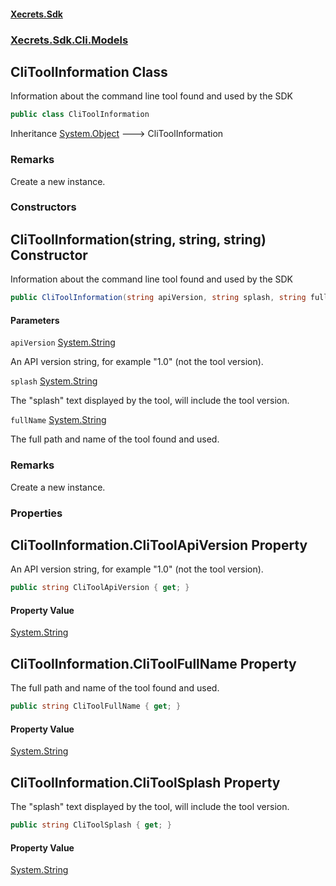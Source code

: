 #### [Xecrets.Sdk](index.md 'index')
### [Xecrets.Sdk.Cli.Models](Xecrets.Sdk.Cli.Models.md 'Xecrets.Sdk.Cli.Models')

## CliToolInformation Class

Information about the command line tool found and used by the SDK

```csharp
public class CliToolInformation
```

Inheritance [System.Object](https://learn.microsoft.com/en-us/dotnet/api/system.object 'System.Object') &#129106; CliToolInformation

### Remarks
Create a new instance.
### Constructors

<a name='Xecrets.Sdk.Cli.Models.CliToolInformation.CliToolInformation(string,string,string)'></a>

## CliToolInformation(string, string, string) Constructor

Information about the command line tool found and used by the SDK

```csharp
public CliToolInformation(string apiVersion, string splash, string fullName);
```
#### Parameters

<a name='Xecrets.Sdk.Cli.Models.CliToolInformation.CliToolInformation(string,string,string).apiVersion'></a>

`apiVersion` [System.String](https://learn.microsoft.com/en-us/dotnet/api/system.string 'System.String')

An API version string, for example "1.0" (not the tool version).

<a name='Xecrets.Sdk.Cli.Models.CliToolInformation.CliToolInformation(string,string,string).splash'></a>

`splash` [System.String](https://learn.microsoft.com/en-us/dotnet/api/system.string 'System.String')

The "splash" text displayed by the tool, will include the tool version.

<a name='Xecrets.Sdk.Cli.Models.CliToolInformation.CliToolInformation(string,string,string).fullName'></a>

`fullName` [System.String](https://learn.microsoft.com/en-us/dotnet/api/system.string 'System.String')

The full path and name of the tool found and used.

### Remarks
Create a new instance.
### Properties

<a name='Xecrets.Sdk.Cli.Models.CliToolInformation.CliToolApiVersion'></a>

## CliToolInformation.CliToolApiVersion Property

An API version string, for example "1.0" (not the tool version).

```csharp
public string CliToolApiVersion { get; }
```

#### Property Value
[System.String](https://learn.microsoft.com/en-us/dotnet/api/system.string 'System.String')

<a name='Xecrets.Sdk.Cli.Models.CliToolInformation.CliToolFullName'></a>

## CliToolInformation.CliToolFullName Property

The full path and name of the tool found and used.

```csharp
public string CliToolFullName { get; }
```

#### Property Value
[System.String](https://learn.microsoft.com/en-us/dotnet/api/system.string 'System.String')

<a name='Xecrets.Sdk.Cli.Models.CliToolInformation.CliToolSplash'></a>

## CliToolInformation.CliToolSplash Property

The "splash" text displayed by the tool, will include the tool version.

```csharp
public string CliToolSplash { get; }
```

#### Property Value
[System.String](https://learn.microsoft.com/en-us/dotnet/api/system.string 'System.String')